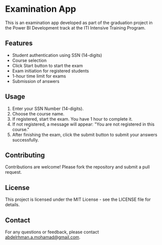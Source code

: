 # Examination App

This is an examination app developed as part of the graduation project in the Power BI Development track at the ITI Intensive Training Program.

## Features

- Student authentication using SSN (14-digits)
- Course selection
- Click Start button to start the exam
- Exam initiation for registered students
- 1-hour time limit for exams
- Submission of answers

## Usage

1. Enter your SSN Number (14-digits).
2. Choose the course name.
3. If registered, start the exam. You have 1 hour to complete it.
4. If not registered, a message will appear: "You are not registered in this course."
5. After finishing the exam, click the submit button to submit your answers successfully.

## Contributing

Contributions are welcome! Please fork the repository and submit a pull request.

## License

This project is licensed under the MIT License - see the LICENSE file for details.

## Contact

For any questions or feedback, please contact abdelrhman.a.mohamad@gmail.com.
